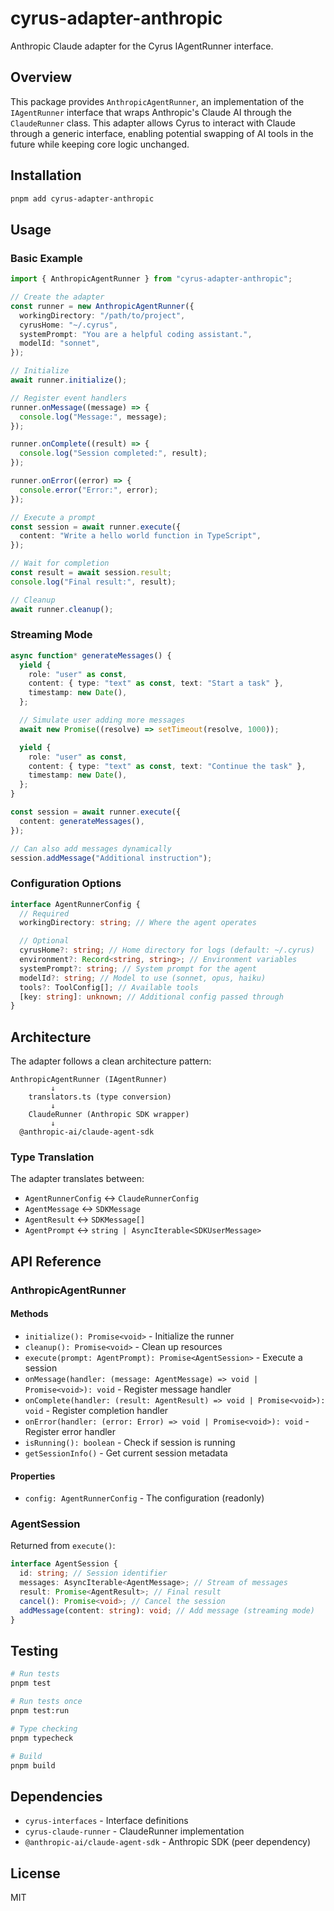 # cyrus-adapter-anthropic

Anthropic Claude adapter for the Cyrus IAgentRunner interface.

## Overview

This package provides `AnthropicAgentRunner`, an implementation of the `IAgentRunner` interface that wraps Anthropic's Claude AI through the `ClaudeRunner` class. This adapter allows Cyrus to interact with Claude through a generic interface, enabling potential swapping of AI tools in the future while keeping core logic unchanged.

## Installation

```bash
pnpm add cyrus-adapter-anthropic
```

## Usage

### Basic Example

```typescript
import { AnthropicAgentRunner } from "cyrus-adapter-anthropic";

// Create the adapter
const runner = new AnthropicAgentRunner({
  workingDirectory: "/path/to/project",
  cyrusHome: "~/.cyrus",
  systemPrompt: "You are a helpful coding assistant.",
  modelId: "sonnet",
});

// Initialize
await runner.initialize();

// Register event handlers
runner.onMessage((message) => {
  console.log("Message:", message);
});

runner.onComplete((result) => {
  console.log("Session completed:", result);
});

runner.onError((error) => {
  console.error("Error:", error);
});

// Execute a prompt
const session = await runner.execute({
  content: "Write a hello world function in TypeScript",
});

// Wait for completion
const result = await session.result;
console.log("Final result:", result);

// Cleanup
await runner.cleanup();
```

### Streaming Mode

```typescript
async function* generateMessages() {
  yield {
    role: "user" as const,
    content: { type: "text" as const, text: "Start a task" },
    timestamp: new Date(),
  };

  // Simulate user adding more messages
  await new Promise((resolve) => setTimeout(resolve, 1000));

  yield {
    role: "user" as const,
    content: { type: "text" as const, text: "Continue the task" },
    timestamp: new Date(),
  };
}

const session = await runner.execute({
  content: generateMessages(),
});

// Can also add messages dynamically
session.addMessage("Additional instruction");
```

### Configuration Options

```typescript
interface AgentRunnerConfig {
  // Required
  workingDirectory: string; // Where the agent operates

  // Optional
  cyrusHome?: string; // Home directory for logs (default: ~/.cyrus)
  environment?: Record<string, string>; // Environment variables
  systemPrompt?: string; // System prompt for the agent
  modelId?: string; // Model to use (sonnet, opus, haiku)
  tools?: ToolConfig[]; // Available tools
  [key: string]: unknown; // Additional config passed through
}
```

## Architecture

The adapter follows a clean architecture pattern:

```
AnthropicAgentRunner (IAgentRunner)
         ↓
    translators.ts (type conversion)
         ↓
    ClaudeRunner (Anthropic SDK wrapper)
         ↓
  @anthropic-ai/claude-agent-sdk
```

### Type Translation

The adapter translates between:

- `AgentRunnerConfig` ↔ `ClaudeRunnerConfig`
- `AgentMessage` ↔ `SDKMessage`
- `AgentResult` ↔ `SDKMessage[]`
- `AgentPrompt` ↔ `string | AsyncIterable<SDKUserMessage>`

## API Reference

### AnthropicAgentRunner

#### Methods

- `initialize(): Promise<void>` - Initialize the runner
- `cleanup(): Promise<void>` - Clean up resources
- `execute(prompt: AgentPrompt): Promise<AgentSession>` - Execute a session
- `onMessage(handler: (message: AgentMessage) => void | Promise<void>): void` - Register message handler
- `onComplete(handler: (result: AgentResult) => void | Promise<void>): void` - Register completion handler
- `onError(handler: (error: Error) => void | Promise<void>): void` - Register error handler
- `isRunning(): boolean` - Check if session is running
- `getSessionInfo()` - Get current session metadata

#### Properties

- `config: AgentRunnerConfig` - The configuration (readonly)

### AgentSession

Returned from `execute()`:

```typescript
interface AgentSession {
  id: string; // Session identifier
  messages: AsyncIterable<AgentMessage>; // Stream of messages
  result: Promise<AgentResult>; // Final result
  cancel(): Promise<void>; // Cancel the session
  addMessage(content: string): void; // Add message (streaming mode)
}
```

## Testing

```bash
# Run tests
pnpm test

# Run tests once
pnpm test:run

# Type checking
pnpm typecheck

# Build
pnpm build
```

## Dependencies

- `cyrus-interfaces` - Interface definitions
- `cyrus-claude-runner` - ClaudeRunner implementation
- `@anthropic-ai/claude-agent-sdk` - Anthropic SDK (peer dependency)

## License

MIT

